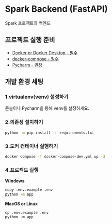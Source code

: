 
# Spark Backend (FastAPI)

Spark 프로젝트의 백엔드



## 프로젝트 실행 준비

 - [Docker or Docker Desktop - 필수](https://www.docker.com/)
 - [docker-compose - 필수](https://docs.docker.com/compose/install/)
 - [Pycharm - 권장](https://www.jetbrains.com/ko-kr/pycharm/)


## 개발 환경 세팅

### 1.virtualenv(venv) 설정하기  
콘솔이나 Pycharm을 통해 venv를 설정하세요.

### 2.의존성 설치하기

```bash
python -m pip install -r requirements.txt
```

### 3.도커 컨테이너 실행하기

```bash
docker compose -f docker-compose-dev.yml up -d
```

### 4.프로젝트 실행

**Windows**
```bash
copy .env.example .env
python -m app
```

**MacOS or Linux**
```
cp .env.example .env
python -m app
```

